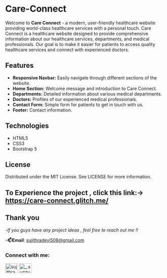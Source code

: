 # Care-Connect

Welcome to **Care Connect** - a modern, user-friendly healthcare website providing world-class healthcare services with a personal touch. Care Connect is a healthcare website designed to provide comprehensive information about our healthcare services, departments, and medical professionals. Our goal is to make it easier for patients to access quality healthcare services and connect with experienced doctors.

## Features

- **Responsive Navbar:** Easily navigate through different sections of the website.
- **Home Section:** Welcome message and introduction to Care Connect.
- **Departments:** Detailed information about various medical departments.
- **Doctors:** Profiles of our experienced medical professionals.
- **Contact Form:** Simple form for patients to get in touch with us.
- **Footer:** Contact information.

## Technologies

- HTML5
- CSS3
- Bootstrap 5

## License
Distributed under the MIT License. See LICENSE for more information.

## To Experience the project , click this link:->  https://care-connect.glitch.me/

## Thank you
-*If you guys have any project ideas , feel free to reach out me !!*

-**📫Email**: sujithradevi508@gmail.com
<h3 align="left">Connect with me:</h3>
<p align="left">
<a href="https://linkedin.com/in/sujithradevi-m" target="blank"><img align="center" src="https://raw.githubusercontent.com/rahuldkjain/github-profile-readme-generator/master/src/images/icons/Social/linked-in-alt.svg" alt="sujithradevi-m" height="30" width="40" /></a>
<a href="https://instagram.com/_.suzzyy____" target="blank"><img align="center" src="https://raw.githubusercontent.com/rahuldkjain/github-profile-readme-generator/master/src/images/icons/Social/instagram.svg" alt="_.suzzyy____" height="30" width="40" /></a>
</p>
